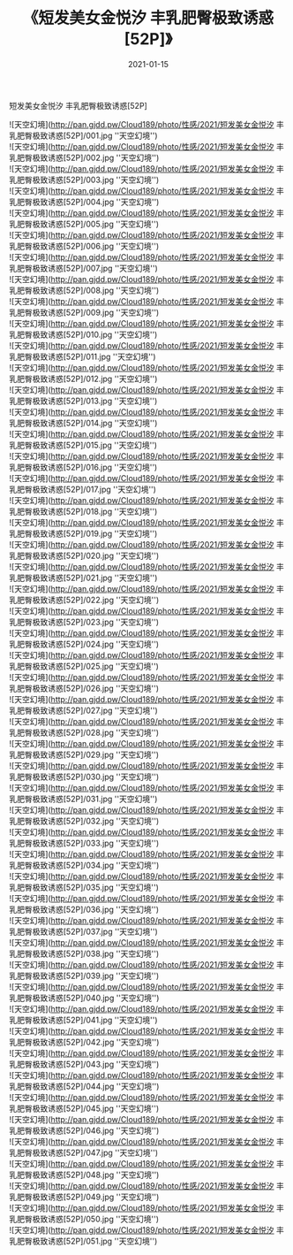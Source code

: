 ﻿---
layout: post
title:  《短发美女金悦汐 丰乳肥臀极致诱惑[52P]》
date:   2021-01-15
img: http://pan.gjdd.pw/Cloud189/photo/性感/2021/短发美女金悦汐 丰乳肥臀极致诱惑[52P]/000.jpg
categories: [美女, 性感, 泳衣]
---

短发美女金悦汐 丰乳肥臀极致诱惑[52P]



![天空幻境](http://pan.gjdd.pw/Cloud189/photo/性感/2021/短发美女金悦汐 丰乳肥臀极致诱惑[52P]/001.jpg ''天空幻境'') <br>
![天空幻境](http://pan.gjdd.pw/Cloud189/photo/性感/2021/短发美女金悦汐 丰乳肥臀极致诱惑[52P]/002.jpg ''天空幻境'') <br>
![天空幻境](http://pan.gjdd.pw/Cloud189/photo/性感/2021/短发美女金悦汐 丰乳肥臀极致诱惑[52P]/003.jpg ''天空幻境'') <br>
![天空幻境](http://pan.gjdd.pw/Cloud189/photo/性感/2021/短发美女金悦汐 丰乳肥臀极致诱惑[52P]/004.jpg ''天空幻境'') <br>
![天空幻境](http://pan.gjdd.pw/Cloud189/photo/性感/2021/短发美女金悦汐 丰乳肥臀极致诱惑[52P]/005.jpg ''天空幻境'') <br>
![天空幻境](http://pan.gjdd.pw/Cloud189/photo/性感/2021/短发美女金悦汐 丰乳肥臀极致诱惑[52P]/006.jpg ''天空幻境'') <br>
![天空幻境](http://pan.gjdd.pw/Cloud189/photo/性感/2021/短发美女金悦汐 丰乳肥臀极致诱惑[52P]/007.jpg ''天空幻境'') <br>
![天空幻境](http://pan.gjdd.pw/Cloud189/photo/性感/2021/短发美女金悦汐 丰乳肥臀极致诱惑[52P]/008.jpg ''天空幻境'') <br>
![天空幻境](http://pan.gjdd.pw/Cloud189/photo/性感/2021/短发美女金悦汐 丰乳肥臀极致诱惑[52P]/009.jpg ''天空幻境'') <br>
![天空幻境](http://pan.gjdd.pw/Cloud189/photo/性感/2021/短发美女金悦汐 丰乳肥臀极致诱惑[52P]/010.jpg ''天空幻境'') <br>
![天空幻境](http://pan.gjdd.pw/Cloud189/photo/性感/2021/短发美女金悦汐 丰乳肥臀极致诱惑[52P]/011.jpg ''天空幻境'') <br>
![天空幻境](http://pan.gjdd.pw/Cloud189/photo/性感/2021/短发美女金悦汐 丰乳肥臀极致诱惑[52P]/012.jpg ''天空幻境'') <br>
![天空幻境](http://pan.gjdd.pw/Cloud189/photo/性感/2021/短发美女金悦汐 丰乳肥臀极致诱惑[52P]/013.jpg ''天空幻境'') <br>
![天空幻境](http://pan.gjdd.pw/Cloud189/photo/性感/2021/短发美女金悦汐 丰乳肥臀极致诱惑[52P]/014.jpg ''天空幻境'') <br>
![天空幻境](http://pan.gjdd.pw/Cloud189/photo/性感/2021/短发美女金悦汐 丰乳肥臀极致诱惑[52P]/015.jpg ''天空幻境'') <br>
![天空幻境](http://pan.gjdd.pw/Cloud189/photo/性感/2021/短发美女金悦汐 丰乳肥臀极致诱惑[52P]/016.jpg ''天空幻境'') <br>
![天空幻境](http://pan.gjdd.pw/Cloud189/photo/性感/2021/短发美女金悦汐 丰乳肥臀极致诱惑[52P]/017.jpg ''天空幻境'') <br>
![天空幻境](http://pan.gjdd.pw/Cloud189/photo/性感/2021/短发美女金悦汐 丰乳肥臀极致诱惑[52P]/018.jpg ''天空幻境'') <br>
![天空幻境](http://pan.gjdd.pw/Cloud189/photo/性感/2021/短发美女金悦汐 丰乳肥臀极致诱惑[52P]/019.jpg ''天空幻境'') <br>
![天空幻境](http://pan.gjdd.pw/Cloud189/photo/性感/2021/短发美女金悦汐 丰乳肥臀极致诱惑[52P]/020.jpg ''天空幻境'') <br>
![天空幻境](http://pan.gjdd.pw/Cloud189/photo/性感/2021/短发美女金悦汐 丰乳肥臀极致诱惑[52P]/021.jpg ''天空幻境'') <br>
![天空幻境](http://pan.gjdd.pw/Cloud189/photo/性感/2021/短发美女金悦汐 丰乳肥臀极致诱惑[52P]/022.jpg ''天空幻境'') <br>
![天空幻境](http://pan.gjdd.pw/Cloud189/photo/性感/2021/短发美女金悦汐 丰乳肥臀极致诱惑[52P]/023.jpg ''天空幻境'') <br>
![天空幻境](http://pan.gjdd.pw/Cloud189/photo/性感/2021/短发美女金悦汐 丰乳肥臀极致诱惑[52P]/024.jpg ''天空幻境'') <br>
![天空幻境](http://pan.gjdd.pw/Cloud189/photo/性感/2021/短发美女金悦汐 丰乳肥臀极致诱惑[52P]/025.jpg ''天空幻境'') <br>
![天空幻境](http://pan.gjdd.pw/Cloud189/photo/性感/2021/短发美女金悦汐 丰乳肥臀极致诱惑[52P]/026.jpg ''天空幻境'') <br>
![天空幻境](http://pan.gjdd.pw/Cloud189/photo/性感/2021/短发美女金悦汐 丰乳肥臀极致诱惑[52P]/027.jpg ''天空幻境'') <br>
![天空幻境](http://pan.gjdd.pw/Cloud189/photo/性感/2021/短发美女金悦汐 丰乳肥臀极致诱惑[52P]/028.jpg ''天空幻境'') <br>
![天空幻境](http://pan.gjdd.pw/Cloud189/photo/性感/2021/短发美女金悦汐 丰乳肥臀极致诱惑[52P]/029.jpg ''天空幻境'') <br>
![天空幻境](http://pan.gjdd.pw/Cloud189/photo/性感/2021/短发美女金悦汐 丰乳肥臀极致诱惑[52P]/030.jpg ''天空幻境'') <br>
![天空幻境](http://pan.gjdd.pw/Cloud189/photo/性感/2021/短发美女金悦汐 丰乳肥臀极致诱惑[52P]/031.jpg ''天空幻境'') <br>
![天空幻境](http://pan.gjdd.pw/Cloud189/photo/性感/2021/短发美女金悦汐 丰乳肥臀极致诱惑[52P]/032.jpg ''天空幻境'') <br>
![天空幻境](http://pan.gjdd.pw/Cloud189/photo/性感/2021/短发美女金悦汐 丰乳肥臀极致诱惑[52P]/033.jpg ''天空幻境'') <br>
![天空幻境](http://pan.gjdd.pw/Cloud189/photo/性感/2021/短发美女金悦汐 丰乳肥臀极致诱惑[52P]/034.jpg ''天空幻境'') <br>
![天空幻境](http://pan.gjdd.pw/Cloud189/photo/性感/2021/短发美女金悦汐 丰乳肥臀极致诱惑[52P]/035.jpg ''天空幻境'') <br>
![天空幻境](http://pan.gjdd.pw/Cloud189/photo/性感/2021/短发美女金悦汐 丰乳肥臀极致诱惑[52P]/036.jpg ''天空幻境'') <br>
![天空幻境](http://pan.gjdd.pw/Cloud189/photo/性感/2021/短发美女金悦汐 丰乳肥臀极致诱惑[52P]/037.jpg ''天空幻境'') <br>
![天空幻境](http://pan.gjdd.pw/Cloud189/photo/性感/2021/短发美女金悦汐 丰乳肥臀极致诱惑[52P]/038.jpg ''天空幻境'') <br>
![天空幻境](http://pan.gjdd.pw/Cloud189/photo/性感/2021/短发美女金悦汐 丰乳肥臀极致诱惑[52P]/039.jpg ''天空幻境'') <br>
![天空幻境](http://pan.gjdd.pw/Cloud189/photo/性感/2021/短发美女金悦汐 丰乳肥臀极致诱惑[52P]/040.jpg ''天空幻境'') <br>
![天空幻境](http://pan.gjdd.pw/Cloud189/photo/性感/2021/短发美女金悦汐 丰乳肥臀极致诱惑[52P]/041.jpg ''天空幻境'') <br>
![天空幻境](http://pan.gjdd.pw/Cloud189/photo/性感/2021/短发美女金悦汐 丰乳肥臀极致诱惑[52P]/042.jpg ''天空幻境'') <br>
![天空幻境](http://pan.gjdd.pw/Cloud189/photo/性感/2021/短发美女金悦汐 丰乳肥臀极致诱惑[52P]/043.jpg ''天空幻境'') <br>
![天空幻境](http://pan.gjdd.pw/Cloud189/photo/性感/2021/短发美女金悦汐 丰乳肥臀极致诱惑[52P]/044.jpg ''天空幻境'') <br>
![天空幻境](http://pan.gjdd.pw/Cloud189/photo/性感/2021/短发美女金悦汐 丰乳肥臀极致诱惑[52P]/045.jpg ''天空幻境'') <br>
![天空幻境](http://pan.gjdd.pw/Cloud189/photo/性感/2021/短发美女金悦汐 丰乳肥臀极致诱惑[52P]/046.jpg ''天空幻境'') <br>
![天空幻境](http://pan.gjdd.pw/Cloud189/photo/性感/2021/短发美女金悦汐 丰乳肥臀极致诱惑[52P]/047.jpg ''天空幻境'') <br>
![天空幻境](http://pan.gjdd.pw/Cloud189/photo/性感/2021/短发美女金悦汐 丰乳肥臀极致诱惑[52P]/048.jpg ''天空幻境'') <br>
![天空幻境](http://pan.gjdd.pw/Cloud189/photo/性感/2021/短发美女金悦汐 丰乳肥臀极致诱惑[52P]/049.jpg ''天空幻境'') <br>
![天空幻境](http://pan.gjdd.pw/Cloud189/photo/性感/2021/短发美女金悦汐 丰乳肥臀极致诱惑[52P]/050.jpg ''天空幻境'') <br>
![天空幻境](http://pan.gjdd.pw/Cloud189/photo/性感/2021/短发美女金悦汐 丰乳肥臀极致诱惑[52P]/051.jpg ''天空幻境'') <br>
